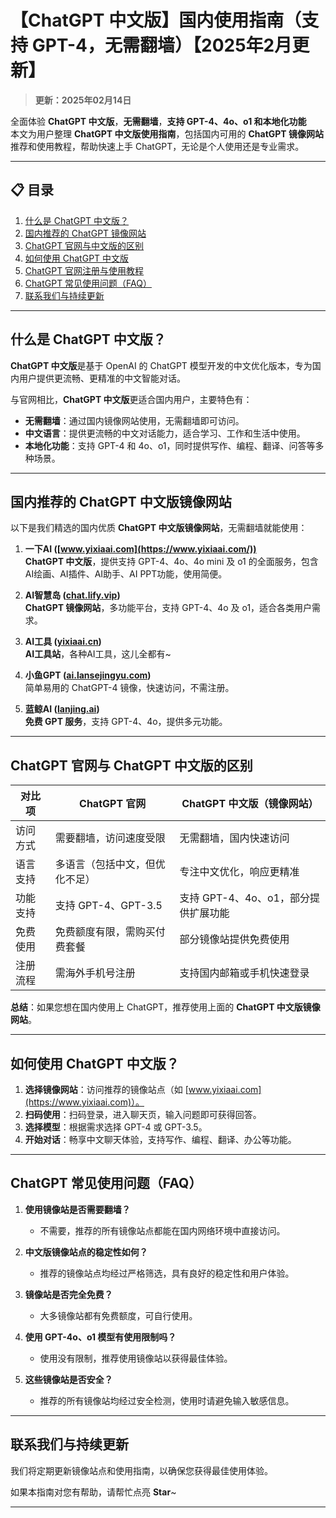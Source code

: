 # 【ChatGPT 中文版】国内使用指南（支持 GPT-4，无需翻墙）【2025年2月更新】

> **更新：2025年02月14日** 

全面体验 **ChatGPT 中文版**，**无需翻墙**，**支持 GPT-4、4o、o1 和本地化功能**   
本文为用户整理 **ChatGPT 中文版使用指南**，包括国内可用的 **ChatGPT 镜像网站**推荐和使用教程，帮助快速上手 ChatGPT，无论是个人使用还是专业需求。

---

## 📋 目录
1. [什么是 ChatGPT 中文版？](#什么是-chatgpt-中文版？)
2. [国内推荐的 ChatGPT 镜像网站](#国内推荐的-chatgpt-中文版镜像网站)
3. [ChatGPT 官网与中文版的区别](#chatgpt-官网与-chatgpt-中文版的区别)
4. [如何使用 ChatGPT 中文版](#如何使用-chatgpt-中文版)
5. [ChatGPT 官网注册与使用教程](#chatgpt-官网注册与使用教程)
6. [ChatGPT 常见使用问题（FAQ）](#-chatgpt-常见使用问题faq)
7. [联系我们与持续更新](#联系我们与持续更新)

---

## 什么是 ChatGPT 中文版？

**ChatGPT 中文版**是基于 OpenAI 的 ChatGPT 模型开发的中文优化版本，专为国内用户提供更流畅、更精准的中文智能对话。   

与官网相比，**ChatGPT 中文版**更适合国内用户，主要特色有：

- **无需翻墙**：通过国内镜像网站使用，无需翻墙即可访问。
- **中文语言**：提供更流畅的中文对话能力，适合学习、工作和生活中使用。
- **本地化功能**：支持 GPT-4 和 4o、o1，同时提供写作、编程、翻译、问答等多种场景。

---

## 国内推荐的 ChatGPT 中文版镜像网站

以下是我们精选的国内优质 **ChatGPT 中文版镜像网站**，无需翻墙就能使用：

1. **一下AI ([www.yixiaai.com](https://www.yixiaai.com/))**   
   **ChatGPT 中文版**，提供支持 GPT-4、4o、4o mini 及 o1 的全面服务，包含 AI绘画、AI插件、AI助手、AI PPT功能，使用简便。

2. **AI智慧岛 ([chat.lify.vip](https://chat.lify.vip/))**  
   **ChatGPT 镜像网站**，多功能平台，支持 GPT-4、4o 及 o1，适合各类用户需求。

3. **AI工具 ([yixiaai.cn](https://yixiaai.cn/))**  
   **AI工具站**，各种AI工具，这儿全都有~

4. **小鱼GPT ([ai.lansejingyu.com](https://ai.lansejingyu.com/))**  
   简单易用的 ChatGPT-4 镜像，快速访问，不需注册。

5. **蓝鲸AI ([lanjing.ai](https://lanjing.ai/))**  
   **免费 GPT 服务**，支持 GPT-4、4o，提供多元功能。


---

## ChatGPT 官网与 ChatGPT 中文版的区别

| 对比项              | ChatGPT 官网                 | ChatGPT 中文版（镜像网站）           |
|---------------------|-----------------------------|------------------------------------|
| 访问方式            | 需要翻墙，访问速度受限       | 无需翻墙，国内快速访问              |
| 语言支持            | 多语言（包括中文，但优化不足）| 专注中文优化，响应更精准            |
| 功能支持            | 支持 GPT-4、GPT-3.5          | 支持 GPT-4、4o、o1，部分提供扩展功能 |
| 免费使用            | 免费额度有限，需购买付费套餐  | 部分镜像站提供免费使用              |
| 注册流程            | 需海外手机号注册             | 支持国内邮箱或手机快速登录          |

**总结**：如果您想在国内使用上 ChatGPT，推荐使用上面的 **ChatGPT 中文版镜像网站**。

---

## 如何使用 ChatGPT 中文版？

1. **选择镜像网站**：访问推荐的镜像站点（如 [www.yixiaai.com](https://www.yixiaai.com)）。
2. **扫码使用**：扫码登录，进入聊天页，输入问题即可获得回答。
3. **选择模型**：根据需求选择 GPT-4 或 GPT-3.5。
4. **开始对话**：畅享中文聊天体验，支持写作、编程、翻译、办公等功能。

---

## ChatGPT 常见使用问题（FAQ）

1. **使用镜像站是否需要翻墙？**
   - 不需要，推荐的所有镜像站点都能在国内网络环境中直接访问。

2. **中文版镜像站点的稳定性如何？**
   - 推荐的镜像站点均经过严格筛选，具有良好的稳定性和用户体验。

3. **镜像站是否完全免费？**
   - 大多镜像站都有免费额度，可自行使用。

4. **使用 GPT-4o、o1 模型有使用限制吗？**
   - 使用没有限制，推荐使用镜像站以获得最佳体验。

5. **这些镜像站是否安全？**
   - 推荐的所有镜像站均经过安全检测，使用时请避免输入敏感信息。

---

## 联系我们与持续更新

我们将定期更新镜像站点和使用指南，以确保您获得最佳使用体验。

如果本指南对您有帮助，请帮忙点亮 **Star**~

---
